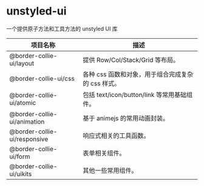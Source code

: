 # unstyled-ui

一个提供原子方法和工具方法的 unstyled UI 库

| 项目名称 | 描述 |
| --- | --- |
| @border-collie-ui/layout | 提供 Row/Col/Stack/Grid 等布局。 |
| @border-collie-ui/css | 各种 css 函数和对象，用于组合完成复杂的 css 样式。 |
| @border-collie-ui/atomic | 包括 text/icon/button/link 等常用基础组件。 |
| @border-collie-ui/animation | 基于 animejs 的常用动画封装。 |
| @border-collie-ui/responsive | 响应式相关的工具函数。 |
| @border-collie-ui/form | 表单相关组件。 |
| @border-collie-ui/uikits | 其他一些常用组件。 |
